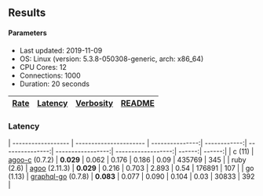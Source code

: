 ## Results

<!-- Result from here -->

#### Parameters
- Last updated: 2019-11-09
- OS: Linux (version: 5.3.8-050308-generic, arch: x86_64)
- CPU Cores: 12
- Connections: 1000
- Duration: 20 seconds

| [Rate](rates.md) | [Latency](latency.md) | [Verbosity](verbosity.md) | [README](README.md) |
| ---------------- | --------------------- | ------------------------- | ------------------- |

### Latency
| ------------------ | ---------------------- | ---------------:| ------------:| ---------------:| -----------------:| ------------------:| ------:| ------:|
| c (11) | [agoo-c](github.com/ohler55/agoo-c) (0.7.2) | **0.029** | 0.062 | 0.176 | 0.186 | 0.09 | 435769 | 345 |
| ruby (2.6) | [agoo](github.com/ohler55/agoo) (2.11.3) | **0.029** | 0.216 | 0.703 | 2.893 | 0.54 | 176891 | 107 |
| go (1.13) | [graphql-go](https://github.com/graphql-go/graphql) (0.7.8) | **0.083** | 0.077 | 0.090 | 0.104 | 0.03 | 30833 | 392 |
<!-- Result till here -->
